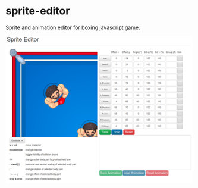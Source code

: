 # sprite-editor
Sprite and animation editor for boxing javascript game.

![screenshot](https://raw.githubusercontent.com/Kisioj/sprite-editor/master/screenshot.png)
